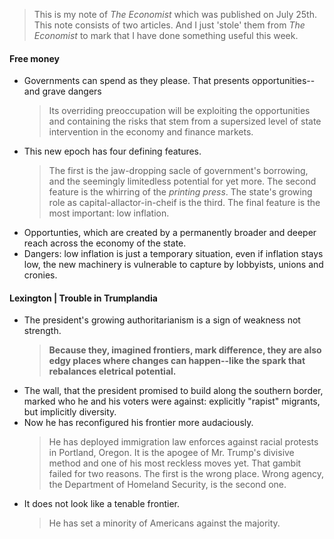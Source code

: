 > This is my note of *The Economist* which was published on July 25th.
> This note consists of two articles. And I just 'stole' them from *The Economist* to mark that I have done something useful this week.
#### Free money
- Governments can spend as they please. That presents opportunities--and grave dangers
  > Its overriding preoccupation will be exploiting the opportunities and containing the risks that stem from a supersized level of state intervention in the economy and finance markets.
- This new epoch has four defining features.
  > The first is the jaw-dropping sacle of government's borrowing, and the seemingly limitedless potential for yet more. The second feature is the whirring of the *printing press*. The state's growing role as capital-allactor-in-cheif is the third. The final feature is the most important: low inflation.
- Opportunties, which are created by a permanently broader and deeper reach across the economy of the state.
- Dangers: low inflation is just a temporary situation, even if inflation stays low, the new machinery is vulnerable to capture by lobbyists, unions and cronies.


#### Lexington | Trouble in Trumplandia
- The president's growing authoritarianism is a sign of weakness not strength.
  > **Because they, imagined frontiers, mark difference, they are also edgy places where changes can happen--like the spark that rebalances eletrical potential.**
- The wall, that the president promised to build along the southern border, marked who he and his voters were against: explicitly "rapist" migrants, but implicitly diversity.
- Now he has reconfigured his frontier more audaciously.
  > He has deployed immigration law enforces against racial protests in Portland, Oregon. It is the apogee of Mr. Trump's divisive method and one of his most reckless moves yet. 
  > That gambit failed for two reasons. The first is the wrong place. Wrong agency, the Department of Homeland Security, is the second one.
- It does not look like a tenable frontier.
  > He has set a minority of Americans against the majority.
